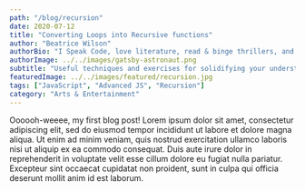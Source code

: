 ```yaml
---
path: "/blog/recursion"
date: 2020-07-12
title: "Converting Loops into Recursive functions"
author: "Beatrice Wilson"
authorBio: "I Speak Code, love literature, read & binge thrillers, and seek adventures while following food,fashion,sports, and science."
authorImage: ../../images/gatsby-astronaut.png
subtitle: "Useful techniques and exercises for solidifying your understanding of recursion"
featuredImage: ../../images/featured/recursion.jpg
tags: ["JavaScript", "Advanced JS", "Recursion"]
category: "Arts & Entertainment"
---
```


Oooooh-weeee, my first blog post! Lorem ipsum dolor sit amet, consectetur adipiscing elit, sed do eiusmod tempor incididunt ut labore et dolore magna aliqua. Ut enim ad minim veniam, quis nostrud exercitation ullamco laboris nisi ut aliquip ex ea commodo consequat. Duis aute irure dolor in reprehenderit in voluptate velit esse cillum dolore eu fugiat nulla pariatur. Excepteur sint occaecat cupidatat non proident, sunt in culpa qui officia deserunt mollit anim id est laborum.
